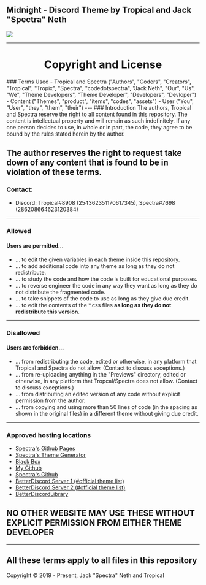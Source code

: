 ## Midnight - Discord Theme by Tropical and Jack "Spectra" Neth
![](https://i.imgur.com/AAUTQ5J.png)

---
<h1 align="center">Copyright and License</h1>
### Terms Used
- Tropical and Spectra ("Authors", "Coders", "Creators", "Tropical", "Tropix", "Spectra", "codedotspectra", "Jack Neth", "Our", "Us", "We", "Theme Developers", "Theme Developer", "Developers", "Devloper")
- Content ("Themes", "product", "items", "codes", "assets")
- User ("You", "User", "they", "them", "their")
---
### Introduction
The authors, Tropical and Spectra reserve the right to all content found in this repository. The content is intellectual property and will remain as such indefinitely. If any one person decides to use, in whole or in part, the code, they agree to be bound by the rules stated herein by the author.

The author reserves the right to request take down of any content that is found to be in violation of these terms.
---
### Contact:
+ Discord: Tropical#8908 (254362351170617345), Spectra#7698 (286208664623120384)
---
### Allowed
#### Users are permitted...
- ... to edit the given variables in each theme inside this repository.
- ... to add additional code into any theme as long as they do not redistribute.
- ... to study the code and how the code is built for educational purposes.
- ... to reverse engineer the code in any way they want as long as they do not distribute the fragmented code.
- ... to take snippets of the code to use as long as they give due credit.
- ... to edit the contents of the *.css files **as long as they do not redistribute this version**.
---
### Disallowed
#### Users are forbidden...
- ... from redistributing the code, edited or otherwise, in any platform that Tropical and Spectra do not allow. (Contact to discuss exceptions.)
- ... from re-uploading anything in the "Previews" directory, edited or otherwise, in any platform that Tropcal/Spectra does not allow. (Contact to discuss exceptions.)
- ... from distributing an edited version of any code without explicit permission from the author.
- ... from copying and using more than 50 lines of code (in the spacing as shown in the original files) in a different theme without giving due credit.
---
### Approved hosting locations
- [Spectra's Github Pages](https://codedotspectra.github.io/)  
- [Spectra's Theme Generator](https://codedotspectra.github.io/bdthemegenerator/)  
- [Black Box](https://bit.ly/blackboxserver)  
- [My Github](https://github.com/tropix126)  
- [Spectra's Github](https://github.com/codedotspectra)  
- [BetterDiscord Server 1 (#official theme list)](https://discord.gg/0Tmfo5ZbORCRqbAd)  
- [BetterDiscord Server 2 (#official theme list)](https://discord.gg/2HScm8j)   
- [BetterDiscordLibrary](https://betterdiscordlibrary.com)  
## NO OTHER WEBSITE MAY USE THESE WITHOUT EXPLICIT PERMISSION FROM EITHER THEME DEVELOPER
---
**All these terms apply to all files in this repository**
---
Copyright © 2019 - Present, Jack "Spectra" Neth and Tropical

